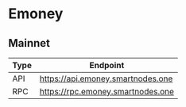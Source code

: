 # Emoney
## Mainnet
Type | Endpoint
------------ | -------------
API | https://api.emoney.smartnodes.one
RPC | https://rpc.emoney.smartnodes.one
